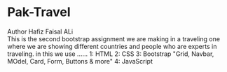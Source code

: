 # Pak-Travel
Author Hafiz Faisal ALi
<br>
This is the second bootstrap assignment we are making in a traveling one where we are showing different countries and people who are experts in traveling.
in this we use ......
1: HTML
2: CSS
3: Bootstrap "Grid, Navbar, MOdel, Card, Form, Buttons & more"
4: JavaScript

